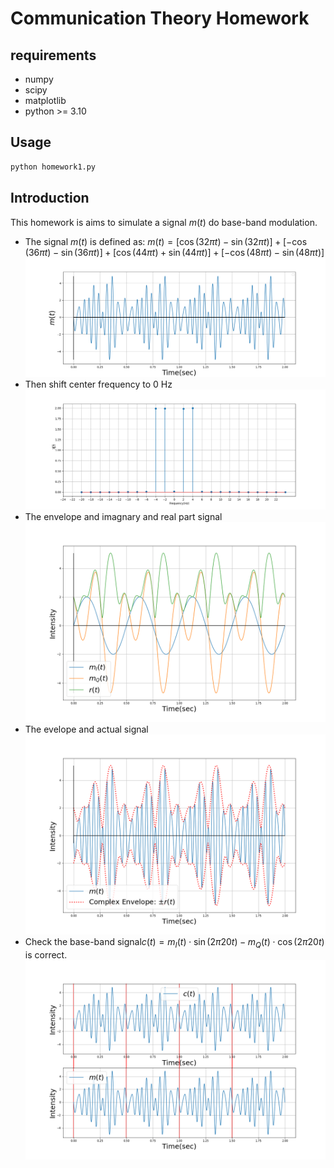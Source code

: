 # Communication Theory Homework
## requirements
- numpy
- scipy
- matplotlib
- python >= 3.10
## Usage
```bash
python homework1.py
```
## Introduction
This homework is aims to simulate a signal $m(t)$ do base-band modulation.
- The signal $m(t)$ is defined as:
  $m(t)=[\cos(32\pi t) - \sin(32\pi t)]+[-\cos(36\pi t) - \sin(36\pi t)] + [\cos(44\pi t) + \sin(44\pi t)] + [-\cos(48\pi t) - \sin(48\pi t)]$
  ![](./image/h1/Q1.png)
- Then shift center frequency to 0 Hz
  ![](./image/h1/Q4.png)
- The envelope and imagnary and real part signal
  ![](./image/h1/Q7.png)
- The evelope and actual signal
  ![](./image/h1/Q8.png)
- Check the base-band signal$c(t)=m_I(t)\cdot\sin(2\pi 20t) - m_Q(t) \cdot\cos(2\pi 20t)$ is correct.
  ![](./image/h1/Q9.png)
